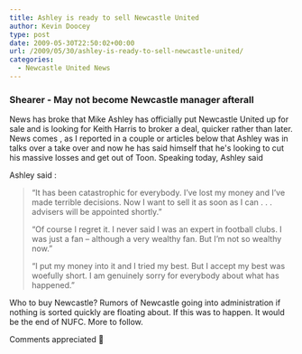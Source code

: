```yaml
---
title: Ashley is ready to sell Newcastle United
author: Kevin Doocey
type: post
date: 2009-05-30T22:50:02+00:00
url: /2009/05/30/ashley-is-ready-to-sell-newcastle-united/
categories:
  - Newcastle United News
---
```


### Shearer - May not become Newcastle manager afterall

News has broke that Mike Ashley has officially put Newcastle United up for sale and is looking for Keith Harris to broker a deal, quicker rather than later. News comes , as I reported in a couple or articles below that Ashley was in talks over a take over and now he has said himself that he's looking to cut his massive losses and get out of Toon. Speaking today, Ashley said

Ashley said :

> “It has been catastrophic for everybody. I’ve lost my money and I’ve made terrible decisions. Now I want to sell it as soon as I can . . . advisers will be appointed shortly.”
>
> “Of course I regret it. I never said I was an expert in football clubs. I was just a fan – although a very wealthy fan. But I’m not so wealthy now.”
>
> “I put my money into it and I tried my best. But I accept my best was woefully short. I am genuinely sorry for everybody about what has happened.”

Who to buy Newcastle? Rumors of Newcastle going into administration if nothing is sorted quickly are floating about. If this was to happen. It would be the end of NUFC. More to follow.

Comments appreciated 🙂
